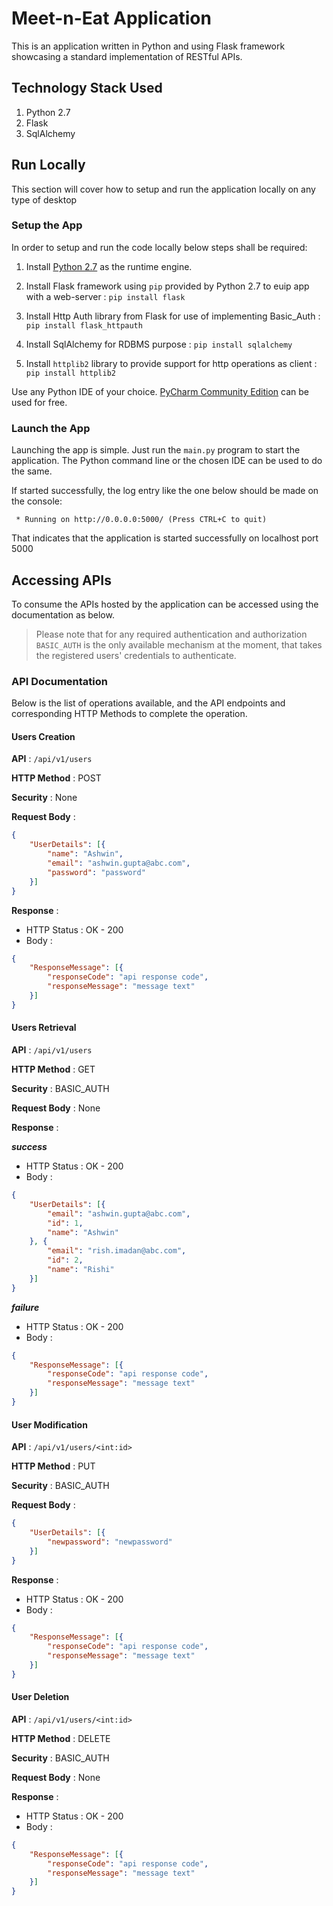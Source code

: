 # Meet-n-Eat Application

This is an application written in Python and using Flask framework showcasing a standard implementation of RESTful APIs.

## Technology Stack Used

1. Python 2.7
1. Flask 
1. SqlAlchemy

## Run Locally

This section will cover how to setup and run the application locally on any type of desktop

### Setup the App

In order to setup and run the code locally below steps shall be required:

1. Install [Python 2.7](https://www.python.org/downloads/) as the runtime engine.

1. Install Flask framework using `pip` provided by Python 2.7 to euip app with a web-server : 
`pip install flask`

1. Install Http Auth library from Flask for use of implementing Basic_Auth : 
`pip install flask_httpauth`

1. Install SqlAlchemy for RDBMS purpose : 
`pip install sqlalchemy`

1. Install `httplib2` library to provide support for http operations as client : 
`pip install httplib2`

Use any Python IDE of your choice. [PyCharm Community Edition](https://www.jetbrains.com/pycharm/download/) can be used for free.

### Launch the App

Launching the app is simple. Just run the `main.py` program to start the application. The Python command line or the chosen IDE can be used to do the same.

If started successfully, the log entry like the one below should be made on the console:

``` * Running on http://0.0.0.0:5000/ (Press CTRL+C to quit)``` 

That indicates that the application is started successfully on localhost port 5000

## Accessing APIs

To consume the APIs hosted by the application can be accessed using the documentation as below.

> Please note that for any required authentication and authorization `BASIC_AUTH` is the only available mechanism at the moment, that takes the registered users' credentials to authenticate.

### API Documentation

Below is the list of operations available, and the API endpoints and corresponding HTTP Methods to complete the operation.

#### Users Creation

**API** : `/api/v1/users`

**HTTP Method** : POST

**Security** : None

**Request Body** : 
```json
{
	"UserDetails": [{
		"name": "Ashwin",
		"email": "ashwin.gupta@abc.com",
		"password": "password"
	}]
}
```

**Response** :

* HTTP Status : OK - 200
* Body : 
```json
{
    "ResponseMessage": [{
        "responseCode": "api response code",
        "responseMessage": "message text"
    }]
}
```

#### Users Retrieval

**API** : `/api/v1/users`

**HTTP Method** : GET

**Security** : BASIC_AUTH

**Request Body** : None

**Response** :

***success***
* HTTP Status : OK - 200
* Body : 
```json
{
    "UserDetails": [{
        "email": "ashwin.gupta@abc.com",
        "id": 1,
        "name": "Ashwin"
    }, {
        "email": "rish.imadan@abc.com",
        "id": 2,
        "name": "Rishi"
    }]
}
```
***failure***
* HTTP Status : OK - 200
* Body : 
```json
{
    "ResponseMessage": [{
        "responseCode": "api response code",
        "responseMessage": "message text"
    }]
}
```

#### User Modification

**API** : `/api/v1/users/<int:id>`

**HTTP Method** : PUT

**Security** : BASIC_AUTH

**Request Body** : 
```json
{
	"UserDetails": [{
		"newpassword": "newpassword"
	}]
}
```

**Response** :

* HTTP Status : OK - 200
* Body : 
```json
{
    "ResponseMessage": [{
        "responseCode": "api response code",
        "responseMessage": "message text"
    }]
}
```

#### User Deletion

**API** : `/api/v1/users/<int:id>`

**HTTP Method** : DELETE

**Security** : BASIC_AUTH

**Request Body** : None

**Response** :

* HTTP Status : OK - 200
* Body : 
```json
{
    "ResponseMessage": [{
        "responseCode": "api response code",
        "responseMessage": "message text"
    }]
}